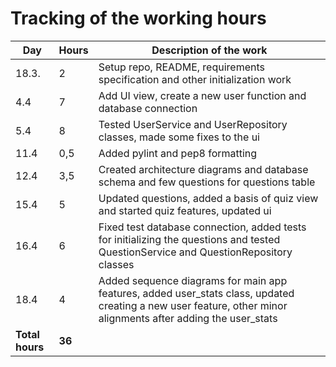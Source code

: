 # Tracking of the working hours

| Day               | Hours  | Description of the work | 
| -----             | -----  | ----------------------- |
| 18.3.             | 2      | Setup repo, README, requirements specification and other initialization work |
| 4.4               | 7      | Add UI view, create a new user function and database connection |
| 5.4               | 8      | Tested UserService and UserRepository classes, made some fixes to the ui |
| 11.4              | 0,5    | Added pylint and pep8 formatting |
| 12.4              | 3,5    | Created architecture diagrams and database schema and few questions for questions table |
| 15.4              | 5    | Updated questions, added a basis of quiz view and started quiz features, updated ui |
| 16.4              | 6    | Fixed test database connection, added tests for initializing the questions and tested QuestionService and QuestionRepository classes |
| 18.4              | 4    | Added sequence diagrams for main app features, added user_stats class, updated creating a new user feature, other minor alignments after adding the user_stats |
| **Total hours**   | **36**